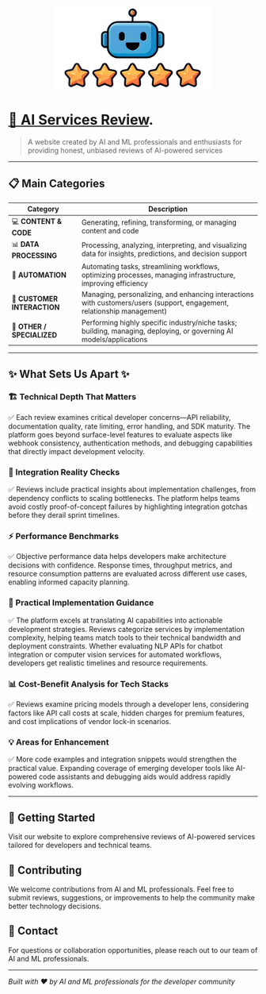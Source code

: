 <p align="center">
<picture>
  <img src="https://github.com/AI-Services-Review/.github/raw/main/images/logo-md-min.png" width="320" >
</picture>
</p>

# [**🤖 AI Services Review**](https://aiservices.review/).


> A website created by AI and ML professionals and enthusiasts for providing honest, unbiased reviews of AI-powered services

---

## 📋 Main Categories

| Category | Description |
|----------|-------------|
| 💻 **CONTENT & CODE** | Generating, refining, transforming, or managing content and code |
| 📊 **DATA PROCESSING** | Processing, analyzing, interpreting, and visualizing data for insights, predictions, and decision support |
| 🔧 **AUTOMATION** | Automating tasks, streamlining workflows, optimizing processes, managing infrastructure, improving efficiency |
| 💬 **CUSTOMER INTERACTION** | Managing, personalizing, and enhancing interactions with customers/users (support, engagement, relationship management) |
| 🧠 **OTHER / SPECIALIZED** | Performing highly specific industry/niche tasks; building, managing, deploying, or governing AI models/applications |

---

## ✨ What Sets Us Apart ✨

### 🏗️ Technical Depth That Matters

✅ Each review examines critical developer concerns—API reliability, documentation quality, rate limiting, error handling, and SDK maturity. The platform goes beyond surface-level features to evaluate aspects like webhook consistency, authentication methods, and debugging capabilities that directly impact development velocity.

### 🔄 Integration Reality Checks

✅ Reviews include practical insights about implementation challenges, from dependency conflicts to scaling bottlenecks. The platform helps teams avoid costly proof-of-concept failures by highlighting integration gotchas before they derail sprint timelines.

### ⚡ Performance Benchmarks

✅ Objective performance data helps developers make architecture decisions with confidence. Response times, throughput metrics, and resource consumption patterns are evaluated across different use cases, enabling informed capacity planning.

### 🔧 Practical Implementation Guidance

✅ The platform excels at translating AI capabilities into actionable development strategies. Reviews categorize services by implementation complexity, helping teams match tools to their technical bandwidth and deployment constraints. Whether evaluating NLP APIs for chatbot integration or computer vision services for automated workflows, developers get realistic timelines and resource requirements.

### 📊 Cost-Benefit Analysis for Tech Stacks

✅ Reviews examine pricing models through a developer lens, considering factors like API call costs at scale, hidden charges for premium features, and cost implications of vendor lock-in scenarios.

### 💡 Areas for Enhancement

✅ More code examples and integration snippets would strengthen the practical value. Expanding coverage of emerging developer tools like AI-powered code assistants and debugging aids would address rapidly evolving workflows.

---

## 🚀 Getting Started

Visit our website to explore comprehensive reviews of AI-powered services tailored for developers and technical teams.

## 🤝 Contributing

We welcome contributions from AI and ML professionals. Feel free to submit reviews, suggestions, or improvements to help the community make better technology decisions.

## 📧 Contact

For questions or collaboration opportunities, please reach out to our team of AI and ML professionals.

---

*Built with ❤️ by AI and ML professionals for the developer community*
